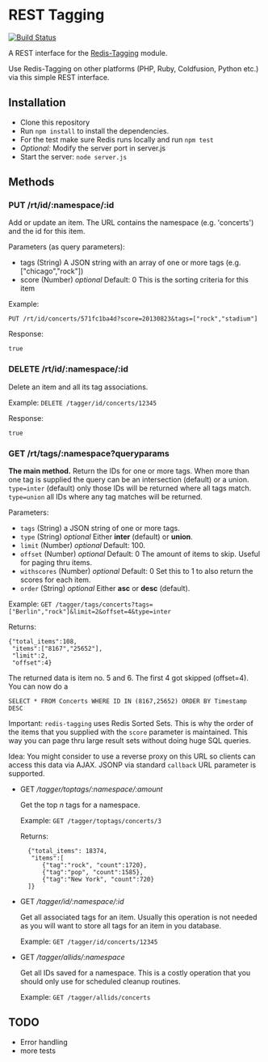 # REST Tagging

[![Build Status](https://secure.travis-ci.org/smrchy/rest-tagging.png?branch=master)](http://travis-ci.org/smrchy/rest-tagging)

A REST interface for the [Redis-Tagging](https://github.com/smrchy/redis-tagging) module.

Use Redis-Tagging on other platforms (PHP, Ruby, Coldfusion, Python etc.) via this simple REST interface.


## Installation

* Clone this repository
* Run `npm install` to install the dependencies.
* For the test make sure Redis runs locally and run `npm test`
* *Optional:* Modify the server port in server.js
* Start the server: `node server.js`


## Methods

### PUT /rt/id/:namespace/:id

Add or update an item. The URL contains the namespace (e.g. 'concerts') and the id for this item.

Parameters (as query parameters):

* tags (String) A JSON string with an array of one or more tags (e.g. ["chicago","rock"])
* score (Number) *optional* Default: 0 This is the sorting criteria for this item


Example:

`PUT /rt/id/concerts/571fc1ba4d?score=20130823&tags=["rock","stadium"]`

Response:

`true`

### DELETE /rt/id/:namespace/:id

Delete an item and all its tag associations.

Example: `DELETE /tagger/id/concerts/12345`

Response:

`true`

### GET /rt/tags/:namespace?queryparams

**The main method.** Return the IDs for one or more tags. When more than one tag is supplied the query can be an intersection (default) or a union.
`type=inter` (default) only those IDs will be returned where all tags match. 
`type=union` all IDs where any tag matches will be returned.

Parameters:

- `tags` (String) a JSON string of one or more tags.
- `type` (String) *optional* Either **inter** (default) or **union**.
- `limit` (Number) *optional* Default: 100.
- `offset` (Number) *optional* Default: 0 The amount of items to skip. Useful for paging thru items.
- `withscores` (Number) *optional* Default: 0 Set this to 1 to also return the scores for each item.
- `order` (String) *optional* Either **asc** or **desc** (default).

Example: `GET /tagger/tags/concerts?tags=["Berlin","rock"]&limit=2&offset=4&type=inter`

Returns: 

    {"total_items":108,
     "items":["8167","25652"],
     "limit":2,
     "offset":4}

The returned data is item no. 5 and 6. The first 4 got skipped (offset=4). You can now do a

`SELECT * FROM Concerts WHERE ID IN (8167,25652) ORDER BY Timestamp DESC`

Important: `redis-tagging` uses Redis Sorted Sets. This is why the order of the items that you supplied with the `score` parameter is maintained. This way you can page thru large result sets without doing huge SQL queries.

Idea: You might consider to use a reverse proxy on this URL so clients can access this data via AJAX. JSONP via standard `callback` URL parameter is supported.

- GET */tagger/toptags/:namespace/:amount*

    Get the top *n* tags for a namespace.

    Example: `GET /tagger/toptags/concerts/3`

    Returns:

        {"total_items": 18374,
         "items":[
            {"tag":"rock", "count":1720},
            {"tag":"pop", "count":1585},
            {"tag":"New York", "count":720}
        ]}

- GET */tagger/id/:namespace/:id*

    Get all associated tags for an item. Usually this operation is not needed as you will want to store all tags for an item in you database.

    Example: `GET /tagger/id/concerts/12345`

- GET */tagger/allids/:namespace*

    Get all IDs saved for a namespace. This is a costly operation that you should only use for scheduled cleanup routines.

    Example: `GET /tagger/allids/concerts`



## TODO

* Error handling
* more tests
